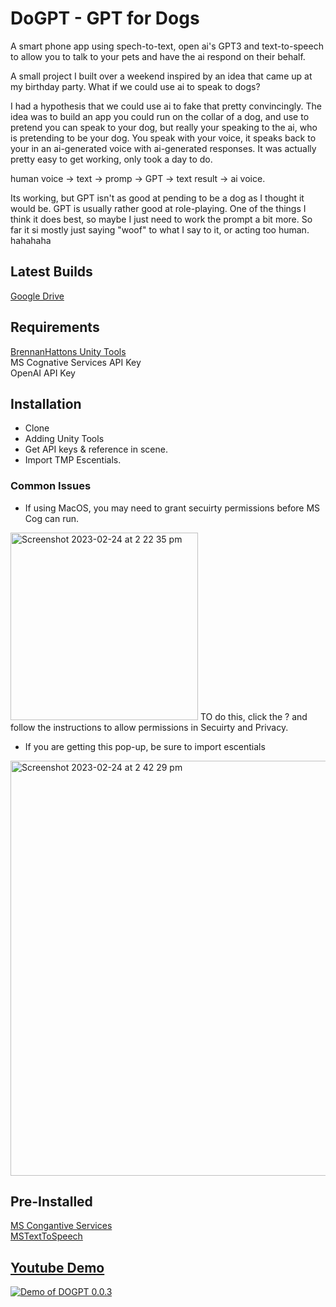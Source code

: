 # DoGPT - GPT for Dogs

A smart phone app using spech-to-text, open ai's GPT3 and text-to-speech to allow you to talk to your pets and have the ai respond on their behalf.

A small project I built over a weekend inspired by an idea that came up at my birthday party. 
What if we could use ai to speak to dogs?

I had a hypothesis that we could use ai to fake that pretty convincingly. 
The idea was to build an app you could run on the collar of a dog, and use to pretend you can speak to your dog, but really your speaking to the ai, who is pretending to be your dog. You speak with your voice, it speaks back to your in an ai-generated voice with ai-generated responses.
It was actually pretty easy to get working, only took a day to do.

human voice -> text -> promp -> GPT -> text result -> ai voice.

Its working, but GPT isn't as good at pending to be a dog as I thought it would be. GPT is usually rather good at role-playing. One of the things I think it does best, so maybe I just need to work the prompt a bit more. So far it si mostly just saying "woof" to what I say to it, or acting too human. hahahaha

## Latest Builds
[Google Drive](https://drive.google.com/drive/folders/1ECG7gGsVpLXEzRe00n2ucfhqfAdXYm4Z?usp=sharing)

## Requirements
[BrennanHattons Unity Tools](https://github.com/bh679/Unity-Tools) <br />
MS Cognative Services API Key<br />
OpenAI API Key<br />

## Installation
 - Clone
 - Adding Unity Tools
 - Get API keys & reference in scene.
 - Import TMP Escentials. 

### Common Issues
 - If using MacOS, you may need to grant secuirty permissions before MS Cog can run.
<img width="300" alt="Screenshot 2023-02-24 at 2 22 35 pm" src="https://user-images.githubusercontent.com/2542558/221084769-837dafc3-34ad-40c9-b99f-2a4cf796fd52.png">
TO do this, click the ? and follow the instructions to allow permissions in Secuirty and Privacy.

- If you are getting this pop-up, be sure to import escentials
<img width="664" alt="Screenshot 2023-02-24 at 2 42 29 pm" src="https://user-images.githubusercontent.com/2542558/221086735-8f14eb3d-07fe-48c9-92d4-a7eaaae34526.png">


## Pre-Installed <br />
[MS Congantive Services](https://github.com/Azure-Samples/cognitive-services-speech-sdk/blob/master/quickstart/csharp/unity/text-to-speech/README.md) <br />
[MSTextToSpeech](https://github.com/ActiveNick/Unity-Text-to-Speech/tree/master/Assets) <br />

## [Youtube Demo](https://youtu.be/1si3kkHxp9U)

[![Demo of DOGPT 0.0.3](https://user-images.githubusercontent.com/2542558/219532489-f9347879-f4d8-43c3-9e49-b316e0352fd1.png)](https://youtu.be/1si3kkHxp9U)
